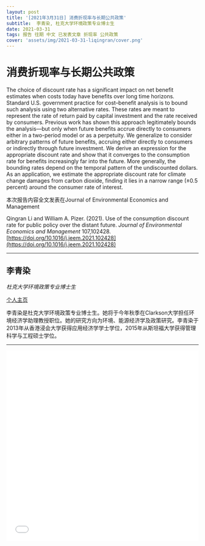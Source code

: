 ```yaml
---
layout: post
title: '[2021年3月31日] 消费折现率与长期公共政策'
subtitle:  李青染, 杜克大学环境政策专业博士生
date: 2021-03-31
tags: 报告 往期 中文 已发表文章 折现率 公共政策 
cover: 'assets/img/2021-03-31-liqingran/cover.png'
---
```


# 消费折现率与长期公共政策

The choice of discount rate has a significant impact on net benefit estimates when costs today have benefits over long time horizons. Standard U.S. government practice for cost–benefit analysis is to bound such analysis using two alternative rates. These rates are meant to represent the rate of return paid by capital investment and the rate received by consumers. Previous work has shown this approach legitimately bounds the analysis—but only when future benefits accrue directly to consumers either in a two-period model or as a perpetuity. We generalize to consider arbitrary patterns of future benefits, accruing either directly to consumers or indirectly through future investment. We derive an expression for the appropriate discount rate and show that it converges to the consumption rate for benefits increasingly far into the future. More generally, the bounding rates depend on the temporal pattern of the undiscounted dollars. As an application, we estimate the appropriate discount rate for climate change damages from carbon dioxide, finding it lies in a narrow range (±0.5 percent) around the consumer rate of interest.

本次报告内容全文发表在Journal of Environmental Economics and Management

Qingran Li and William A. Pizer. (2021). Use of the consumption discount rate for public policy over the distant future. *Journal of Environmental Economics and Management* 107,102428. [https://doi.org/10.1016/j.jeem.2021.102428](https://doi.org/10.1016/j.jeem.2021.102428) 

----------

## 李青染

*杜克大学环境政策专业博士生*

[个人主页](https://www.qingranli.com/)

李青染是杜克大学环境政策专业博士生。她将于今年秋季在Clarkson大学担任环境经济学助理教授职位。她的研究方向为环境、能源经济学及政策研究。李青染于2013年从香港浸会大学获得应用经济学学士学位，2015年从斯坦福大学获得管理科学与工程硕士学位。

-----------

<iframe style="width: 100%;height: 500px;" src="//player.bilibili.com/player.html?aid=502443485&bvid=BV1vK411w7bd&cid=317867090&page=1" scrolling="no" border="0" frameborder="no" framespacing="0" allowfullscreen="true"> </iframe>